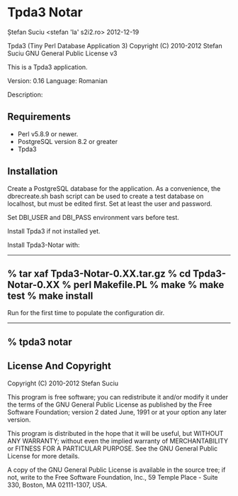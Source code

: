 Tpda3 Notar
===========
Ștefan Suciu <stefan 'la' s2i2.ro>
2012-12-19

Tpda3 (Tiny Perl Database Application 3)
Copyright (C) 2010-2012  Stefan Suciu
GNU General Public License v3

This is a Tpda3 application.

Version:  0.16
Language: Romanian

Description:


Requirements
------------

- Perl v5.8.9 or newer.
- PostgreSQL version 8.2 or greater
- Tpda3

Installation
------------

Create a PostgreSQL database for the application.  As a convenience,
the dbrecreate.sh bash script can be used to create a test database on
localhost, but must be edited first.  Set at least the user and
password.

Set DBI_USER and DBI_PASS environment vars before test.

Install Tpda3 if not installed yet.

Install Tpda3-Notar with:

----------------------------------------------------------------------
% tar xaf Tpda3-Notar-0.XX.tar.gz
% cd Tpda3-Notar-0.XX
% perl Makefile.PL
% make
% make test
% make install
----------------------------------------------------------------------

Run for the first time to populate the configuration dir.

----------------------------------------------------------------------
% tpda3 notar
----------------------------------------------------------------------


License And Copyright
---------------------

Copyright (C) 2010-2012 Stefan Suciu

This program is free software; you can redistribute it and/or modify
it under the terms of the GNU General Public License as published by
the Free Software Foundation; version 2 dated June, 1991 or at your option
any later version.

This program is distributed in the hope that it will be useful,
but WITHOUT ANY WARRANTY; without even the implied warranty of
MERCHANTABILITY or FITNESS FOR A PARTICULAR PURPOSE.  See the
GNU General Public License for more details.

A copy of the GNU General Public License is available in the source tree;
if not, write to the Free Software Foundation, Inc.,
59 Temple Place - Suite 330, Boston, MA 02111-1307, USA.
